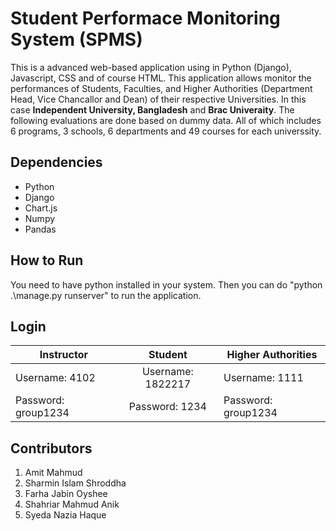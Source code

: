 # Student Performace Monitoring System (SPMS)

This is a advanced web-based application using in Python (Django), Javascript, CSS and of course HTML. This application allows monitor the performances of Students, Faculties, and Higher Authorities (Department Head, Vice Chancallor and Dean) of their respective Universities. In this case **Independent University, Bangladesh** and **Brac Univeraity**. The following evaluations are done based on dummy data. All of which includes 6 programs, 3 schools, 6 departments and 49 courses for each universsity.

## Dependencies

* Python
* Django
* Chart.js
* Numpy
* Pandas

## How to Run

You need to have python installed in your system. Then you can do "python .\manage.py runserver" to run the application.

## Login 

| Instructor     | Student          | Higher Authorities  |
| -------------  |:-------------:| -----|
| Username: 4102 | Username: 1822217 | Username: 1111 |
| Password: group1234 | Password: 1234   | Password: group1234|

## Contributors

1. Amit Mahmud
2. Sharmin Islam Shroddha 
3. Farha Jabin Oyshee
4. Shahriar Mahmud Anik
5. Syeda Nazia Haque

